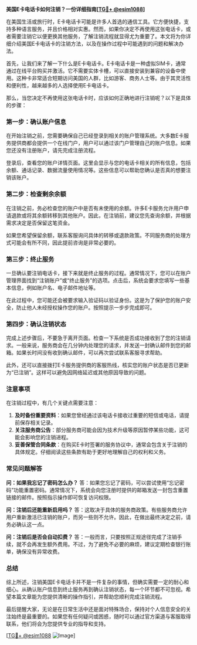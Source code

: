 **美国E卡电话卡如何注销？一份详细指南[[TG💪+ @esim1088](https://t.me/s/esim1088)]**

在美国生活或旅行时，E卡电话卡可能是许多人首选的通信工具。它方便快捷，支持多种语言服务，并且价格相对实惠。然而，如果你决定不再使用这张电话卡，或者需要注销它以便更换其他服务，了解注销流程就显得尤为重要了。本文将为你详细介绍美国E卡电话卡的注销方法，以及在操作过程中可能遇到的问题和解决办法。

首先，让我们来了解一下什么是E卡电话卡。E卡电话卡是一种虚拟SIM卡，通常通过在线平台购买并激活。它不需要实体卡槽，可以直接安装到兼容的设备中使用。这种卡非常适合短期访问美国的人群，比如游客、商务人士等。由于其灵活性和便利性，越来越多的人选择使用E卡电话卡。

那么，当您决定不再使用这张电话卡时，应该如何正确地进行注销呢？以下是具体的步骤：

### **第一步：确认账户信息**
在开始注销之前，您需要确保自己已经登录到相关的账户管理系统。大多数E卡服务提供商都会提供一个在线门户，用户可以通过该门户管理自己的账户信息。如果您还没有注册账户，请先完成注册流程。

登录后，查看您的账户详情页面。这里会显示与您的电话卡相关的所有信息，包括余额、通话记录、数据流量使用情况等。这些信息可以帮助您确认是否真的想要注销该账户。

### **第二步：检查剩余余额**
在注销之前，务必检查您的账户中是否有未使用的余额。许多E卡服务允许用户申请退款或将其余额转移到其他账户。因此，在注销前，建议您先查询余额，并根据需求决定是否保留这笔资金。

如果您希望保留余额，联系客服询问具体的转移或退款政策。不同服务商的处理方式可能会有所不同，因此提前咨询是非常必要的。

### **第三步：终止服务**
一旦确认要注销电话卡，接下来就是终止服务的过程。通常情况下，您可以在账户管理界面找到“注销账户”或“终止服务”的选项。点击后，系统会要求您填写一些基本信息，例如账户名、电子邮件地址等。

在此过程中，您可能还会被要求输入验证码以验证身份。这是为了保护您的账户安全，防止他人未经授权操作您的账户。按照提示一步步完成即可。

### **第四步：确认注销状态**
完成上述步骤后，不要急于离开页面。检查一下系统是否成功接收到了您的注销请求。一般来说，服务商会在几分钟内处理您的请求，并发送一封确认邮件到您的邮箱。如果长时间没有收到确认邮件，可以再次尝试联系客服寻求帮助。

此外，还可以直接拨打E卡服务提供商的客服热线，核实您的账户状态是否已更新为“已注销”。这样可以避免因网络延迟或其他原因导致的问题。

### **注意事项**
在注销过程中，有几个关键点需要注意：

1. **及时备份重要资料**：如果您曾经通过该电话卡接收过重要的短信或电话，请提前保存相关记录。
2. **关注服务商公告**：部分服务商可能会因为技术升级等原因暂停某些功能，这可能会影响您的注销进程。
3. **妥善保管合同条款**：在购买E卡时签署的服务协议中，通常会包含关于注销的具体规定。仔细阅读这些条款有助于更好地理解自己的权利和义务。

### **常见问题解答**

**问：如果我忘记了密码怎么办？**
答：如果您忘记了密码，可以尝试使用“忘记密码”功能重置密码。通常情况下，系统会向您注册时提供的邮箱发送一封包含重置链接的邮件。按照指示操作即可恢复访问权限。

**问：注销后还能重新启用吗？**
答：这取决于具体的服务商政策。有些服务商允许用户重新激活已注销的账户，而另一些则不允许。因此，在做出最终决定之前，请务必确认这一点。

**问：注销后是否会自动扣费？**
答：一般而言，只要按照正规途径完成了注销手续，就不会再发生额外费用。不过，为了避免不必要的麻烦，建议定期检查银行账单，确保没有异常收费。

### **总结**
综上所述，注销美国E卡电话卡并不是一件复杂的事情，但确实需要一定的耐心和细心。从确认账户信息到终止服务再到确认注销状态，每一个环节都不可忽视。希望本篇文章能为您提供清晰的操作指引，并帮助您顺利完成注销流程。

最后提醒大家，无论是在日常生活中还是面对特殊场合，保持对个人信息安全的关注始终是最重要的。如果您有任何疑问或困惑，随时可以通过官方渠道与客服取得联系，他们将会为您提供专业的指导和支持。

[[TG💪+ @esim1088](https://t.me/s/esim1088) ![Image](https://i.postimg.cc/4NQfJmqS/Snipaste-2025-05-13-00-14-12.png)]